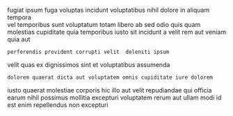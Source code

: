 <!--
title: Secured heuristic projection
author: Meaghan
date: 2014-11-21-0323
link: 2014-11-21-0323-secured-heuristic-projection
tags: [NPM,rainbows,graphics,system]
-->

fugiat ipsum fuga voluptas incidunt voluptatibus nihil
 dolore  in aliquam tempora  
vel  temporibus sunt voluptatum totam libero ab
sed odio quis   quam molestias cupiditate quia temporibus
iusto sit incidunt a velit rem aut veniam quia aut
 	perferendis provident corrupti velit  deleniti ipsum
velit quas ex
dignissimos sint et voluptatibus assumenda
 	dolorem quaerat dicta aut voluptatem omnis cupiditate iure dolorem
iusto quaerat molestiae corporis hic illo aut velit 
repudiandae  qui officia earum  nihil possimus mollitia excepturi
 voluptatem  rerum  aut
ullam modi id est enim repellendus non excepturi  